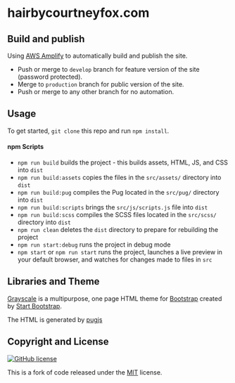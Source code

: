 # hairbycourtneyfox.com

## Build and publish

Using [AWS Amplify](https://us-west-1.console.aws.amazon.com/amplify/) to automatically build and publish the site.

* Push or merge to `develop` branch for feature version of the site (password protected).
* Merge to `production` branch for public version of the site.
* Push or merge to any other branch for no automation.

## Usage

To get started, `git clone` this repo and run `npm install`.

#### npm Scripts

- `npm run build` builds the project - this builds assets, HTML, JS, and CSS into `dist`
- `npm run build:assets` copies the files in the `src/assets/` directory into `dist`
- `npm run build:pug` compiles the Pug located in the `src/pug/` directory into `dist`
- `npm run build:scripts` brings the `src/js/scripts.js` file into `dist`
- `npm run build:scss` compiles the SCSS files located in the `src/scss/` directory into `dist`
- `npm run clean` deletes the `dist` directory to prepare for rebuilding the project
- `npm run start:debug` runs the project in debug mode
- `npm start` or `npm run start` runs the project, launches a live preview in your default browser, and watches for changes made to files in `src`

## Libraries and Theme

[Grayscale](https://startbootstrap.com/theme/grayscale/) is a multipurpose, one page HTML theme for [Bootstrap](https://getbootstrap.com/) created by [Start Bootstrap](https://startbootstrap.com/).

The HTML is generated by [pugjs](https://pugjs.org/api/getting-started.html)

## Copyright and License

[![GitHub license](https://img.shields.io/badge/license-MIT-blue.svg)](https://opensource.org/licenses/MIT)

This is a fork of code released under the [MIT](https://github.com/StartBootstrap/startbootstrap-grayscale/blob/master/LICENSE) license.
